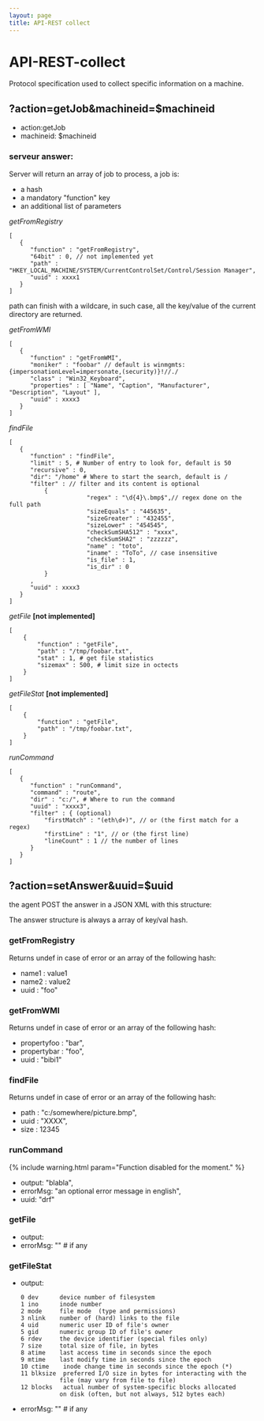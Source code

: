 ```yaml
---
layout: page
title: API-REST collect
---
```


#  API-REST-collect

Protocol specification used to collect specific information on a machine.

##  ?action=getJob&machineid=$machineid

* action:getJob
* machineid: $machineid

###  serveur answer:

Server will return an array of job to process, a job is:
* a hash
* a mandatory "function" key
* an additional list of parameters

*getFromRegistry*

    [
       {
          "function" : "getFromRegistry",
          "64bit" : 0, // not implemented yet
          "path" : "HKEY_LOCAL_MACHINE/SYSTEM/CurrentControlSet/Control/Session Manager",
          "uuid" : xxxx1
       }
    ]

path can finish with a wildcare, in such case, all the key/value of the current directory are returned.

*getFromWMI*

    [
       {
          "function" : "getFromWMI",
          "moniker" : "foobar" // default is winmgmts:{impersonationLevel=impersonate,(security)}!//./
          "class" : "Win32_Keyboard",
          "properties" : [ "Name", "Caption", "Manufacturer", "Description", "Layout" ],
          "uuid" : xxxx3
       }
    ]

*findFile*

    [
       {
          "function" : "findFile",
          "limit" : 5, # Number of entry to look for, default is 50
          "recursive" : 0,
          "dir": "/home" # Where to start the search, default is /
          "filter" : // filter and its content is optional
              {
                          "regex" : "\d{4}\.bmp$",// regex done on the full path
                          "sizeEquals" : "445635",
                          "sizeGreater" : "432455",
                          "sizeLower" : "454545",
                          "checkSumSHA512" : "xxxx",
                          "checkSumSHA2" : "zzzzzz",
                          "name" : "toto",
                          "iname" : "ToTo", // case insensitive
                          "is_file" : 1,
                          "is_dir" : 0
              }
          ,
          "uuid" : xxxx3
       }
    ]

*getFile* **[not implemented]**

    [
        {
            "function" : "getFile",
            "path" : "/tmp/foobar.txt",
            "stat" : 1, # get file statistics
            "sizemax" : 500, # limit size in octects
        }
    ]

*getFileStat* **[not implemented]**

    [
        {
            "function" : "getFile",
            "path" : "/tmp/foobar.txt",
        }
    ]

*runCommand*

    [
       {
          "function" : "runCommand",
          "command" : "route",
          "dir" : "c:/", # Where to run the command
          "uuid" : "xxxx3",
          "filter" : { (optional)
              "firstMatch" : "(eth\d+)", // or (the first match for a regex)
              "firstLine" : "1", // or (the first line)
              "lineCount" : 1 // the number of lines
          }
       }
    ]

##  ?action=setAnswer&uuid=$uuid

the agent POST the answer in a JSON XML with this structure:


The answer structure is always a array of key/val hash.

###  getFromRegistry

Returns undef in case of error or an array of the following hash:

* name1 : value1
* name2 : value2
* uuid : "foo"


###  getFromWMI

Returns undef in case of error or an array of the following hash:

* propertyfoo : "bar",
* propertybar : "foo",
* uuid : "bibi1"

###  findFile

Returns undef in case of error or an array of the following hash:

* path : "c:/somewhere/picture.bmp",
* uuid : "XXXX",
* size : 12345


###  runCommand

{% include warning.html param="Function disabled for the moment." %}

* output: "blabla",
* errorMsg: "an optional error message in english",
* uuid: "drf"

### getFile

* output: <file contents>
* errorMsg: ""      # if any

### getFileStat

* output:

      0 dev      device number of filesystem
      1 ino      inode number
      2 mode     file mode  (type and permissions)
      3 nlink    number of (hard) links to the file
      4 uid      numeric user ID of file's owner
      5 gid      numeric group ID of file's owner
      6 rdev     the device identifier (special files only)
      7 size     total size of file, in bytes
      8 atime    last access time in seconds since the epoch
      9 mtime    last modify time in seconds since the epoch
      10 ctime    inode change time in seconds since the epoch (*)
      11 blksize  preferred I/O size in bytes for interacting with the
                 file (may vary from file to file)
      12 blocks   actual number of system-specific blocks allocated
                 on disk (often, but not always, 512 bytes each)

* errorMsg: ""      # if any
